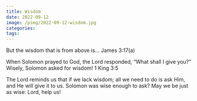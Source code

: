 ```yaml
---
title: Wisdom
date: 2022-09-12
image: /pimg/2022-09-12-wisdom.jpg
categories:
tags:
---
```


<p data-block-key="a7d94">But the wisdom that is from above is…  James 3:17(a)</p><p data-block-key="8l8uq">When Solomon prayed to God, the Lord responded, “What shall I give you?” Wisely, Solomon asked for wisdom!  1 King 3:5 </p><p data-block-key="bouli">The Lord reminds us that if we lack wisdom; all we need to do is ask Him, and He will give it to us. Solomon was wise enough to ask? May we be just as wise: Lord, help us! </p>

